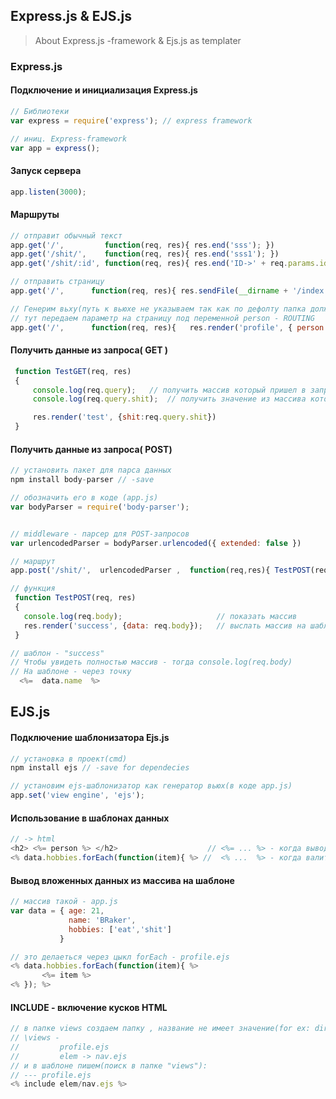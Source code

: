 
##   Express.js & EJS.js 

>  About Express.js -framework & Ejs.js as templater

### Express.js

####   Подключение и инициализация Express.js
```javascript
// Библиотеки
var express = require('express'); // express framework

// иниц. Express-framework
var app = express();
```



####   Запуск сервера
```javascript
app.listen(3000);
```



####   Маршруты
```javascript
// отправит обычный текст
app.get('/',         function(req, res){ res.end('sss'); })
app.get('/shit/',    function(req, res){ res.end('sss1'); })
app.get('/shit/:id', function(req, res){ res.end('ID->' + req.params.id); })

// отправить страницу
app.get('/',      function(req, res){ res.sendFile(__dirname + '/index.html'); })

// Генерим вьху(путь к вьюхе не указываем так как по дефолту папка должна быть "views")(profile - profile.ejs - это вьюха)
// тут передаем параметр на страницу под переменной person - ROUTING
app.get('/',      function(req, res){   res.render('profile', { person: "Bad dude" }   );   })
```




####   Получить данные из запроса( GET )
```javascript
 function TestGET(req, res)
 {
     console.log(req.query);   // получить массив который пришел в запросе
     console.log(req.query.shit);  // получить значение из массива который пришел в запросе

     res.render('test', {shit:req.query.shit})
 }
```


####   Получить данные из запроса( POST)
```javascript
// установить пакет для парса данных
npm install body-parser // -save

// обозначить его в коде (app.js)
var bodyParser = require('body-parser'); 


// middleware - парсер для POST-запросов
var urlencodedParser = bodyParser.urlencoded({ extended: false }) 

// маршрут
app.post('/shit/',  urlencodedParser ,  function(req,res){ TestPOST(req, res);  })

// функция 
 function TestPOST(req, res)
 {
   console.log(req.body);                     // показать массив 
   res.render('success', {data: req.body});   // выслать массив на шаблон - "success" 
 }

// шаблон - "success" 
// Чтобы увидеть полностью массив - тогда console.log(req.body)
// На шаблоне - через точку   
  <%=  data.name  %>
````  



## EJS.js
####  Подключение шаблонизатора Ejs.js
```javascript
// установка в проект(cmd)
npm install ejs // -save for dependecies

// установим ejs-шаблонизатор как генератор вьюх(в коде app.js)
app.set('view engine', 'ejs');
```



####  Использование в шаблонах данных
```javascript
// -> html
<h2> <%= person %> </h2>                    // <%= ... %> - когда вывод переменной
<% data.hobbies.forEach(function(item){ %> //  <% ...  %> - когда валит JS
```



####  Вывод вложенных данных из массива на шаблоне
```javascript
// массив такой - app.js
var data = { age: 21,
             name: 'BRaker',
             hobbies: ['eat','shit']
           }

// это делаеться через цыкл forEach - profile.ejs
<% data.hobbies.forEach(function(item){ %>
       <%= item %>
<% }); %>
```


####  INCLUDE - включение кусков HTML
```javascript
// в папке views создаем папку , название не имеет значение(for ex: directory "elem"),
// \views -
//         profile.ejs 
//         elem -> nav.ejs
// и в шаблоне пишем(поиск в папке "views"):
// --- profile.ejs
<% include elem/nav.ejs %>
```
